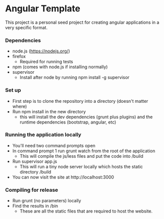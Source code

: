 # Angular Template #

This project is a personal seed project for creating angular applications in a very specific format.

### Dependencies ###

* node.js (https://nodejs.org/)
* firefox
    * Required for running tests
* npm (comes with node.js if installing normally)
* supervisor
    * Install after node by running npm install -g supervisor

### Set up ###

* First step is to clone the repository into a directory (doesn't matter where)
* Run npm install in the new directory
    * this will install the dev dependencies (grunt plus plugins) and the runtime dependencies (bootstrap, angular, etc)

### Running the application locally ###

* You'll need two command prompts open
* In command prompt 1 run grunt watch from the root of the application
    * This will compile the js/less files and put the code into /build
* Run supervisor app.js
    * This will run a tiny node server locally which hosts the static directory /build
* You can now visit the site at http://localhost:3000

### Compiling for release ###

* Run grunt (no parameters) locally
* Find the results in /bin
    * These are all the static files that are required to host the website.